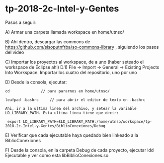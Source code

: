 # tp-2018-2c-Intel-y-Gentes
Pasos a seguir:

A) Armar una carpeta llamada workspace en home/utnso/

B) Ahí dentro, descargar las commons de https://github.com/sisoputnfrba/so-commons-library , siguiendo los pasos del video

C) Importar los proyectos al workspace, de a uno (haber seteado el workspace de Eclipse ahi)
	D.1) File -> Import -> General -> Existing Projects Into Workspace. Importar los cuatro del repositorio, uno por uno
	
D) Desde la consola, ejecutar:

	cd         		// para pararnos en home/utnso/
	
	leafpad .bashrc		// para abrir el editor de texto en .bashrc
	
	Ahi, ir a la ultima linea del archivo, y setear la variable LD_LIBRARY_PATH. Esta ultima linea tiene que decir:
	
	 export LD_LIBRARY_PATH=$LD_LIBRARY_PATH:/home/utnso/workspace/tp-2018-2c-Intel-y-Gentes/BiblioConexiones/Debug

E) Verificar que cada ejecutable haya quedado bien linkeado a la BiblioConexiones

F) Desde la consola, en la carpeta Debug de cada proyecto, ejecutar ldd Ejecutable y ver como esta libBiblioConexiones.so
